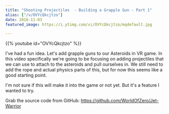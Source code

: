 ```yaml
---
title: "Shooting Projectiles  - Building a Grapple Gun - Part 1"
alias: ["/v/OVYcQkcjtzo"]
date: 2016-11-03
featured_image: https://i.ytimg.com/vi/OVYcQkcjtzo/mqdefault.jpg

---
```


{{% youtube id="OVYcQkcjtzo" %}}

I've had a fun idea. Let's add grapple guns to our Asteroids in VR game. In this video specifically we're going to be focusing on adding projectiles that we can use to attach to the asteroids and pull ourselves in. We still need to add the rope and actual physics parts of this, but for now this seems like a good starting point.

I'm not sure if this will make it into the game or not yet. But it's a feature I wanted to try.

Grab the source code from GitHub: https://github.com/WorldOfZero/Jet-Warrior